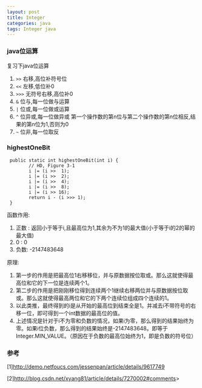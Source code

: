 ```yaml
---
layout: post
title: Integer
categories: java
tags: Integer java
---
```



### java位运算

复习下java位运算

1.  `>>` 右移,高位补符号位 
2.  `<<` 左移,低位补0
3.  `>>>` 无符号右移,高位补0 
4.  `&` 位与,每一位做与运算
5.  `|` 位或,每一位做或运算
6.  `^` 位异或,每一位做异或 第一个操作数的第n位与第二个操作数的第n位相反,结果的第n位为1,否则为0 
7.  `~` 位非,每一位取反

### highestOneBit

     public static int highestOneBit(int i) {
            // HD, Figure 3-1
            i |= (i >>  1);
            i |= (i >>  2);
            i |= (i >>  4);
            i |= (i >>  8);
            i |= (i >> 16);
            return i - (i >>> 1);
     }
     
函数作用: 
 
 1. 正数 : 返回小于等于i,且最高位为1,其余为不为1的最大值(小于等于i的2的幂的最大值)
 2. 0 : 0
 3. 负数: -2147483648 
 
原理:
 
 1. 第一步的作用是把最高位1右移移位，并与原数据按位取或。那么这就使得最高位和它的下一位是连续两个1。
 2. 第二步的作用是把刚刚移位得到连续两个1继续右移两位并与原数据按位取或。那么这就使得最高两位和它的下两个连续位组成四个连续的1。
 3. 以此类推，最终得到的i是从开始的最高位到结束全是1。并减去i不带符号的右移一位，即可得到一个int数据的最高位的值。
 4. 上述情况是针对于i不为零和负数的情况，如果i为零，那么得到的结果始终为零。如果i位负数，那么得到的结果始终是-2147483648。即等于Integer.MIN_VALUE。（原因在于负数的最高位始终为1，即是负数的符号位）
  
### 参考

[1]<http://demo.netfoucs.com/jessenpan/article/details/9617749>

[2]<http://blog.csdn.net/xyang81/article/details/7270002#comments>>